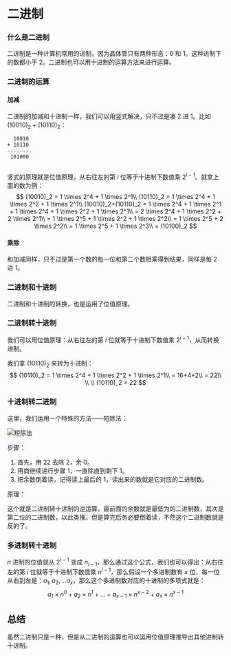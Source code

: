 # 二进制

### 什么是二进制

二进制是一种计算机常用的进制，因为晶体管只有两种形态：$0$ 和 $1$。这种进制下的数都小于 $2$。二进制也可以用十进制的运算方法来进行运算。

### 二进制的运算

#### 加减

二进制的加减和十进制一样，我们可以用竖式解决，只不过是凑 $2$ 进 $1$。比如 $(10010)_2 + (10110)_2$：

```
  10010
+ 10110 
--------
 101000
 
```

竖式的原理就是位值原理，从右往左的第 $i$ 位等于十进制下数值乘 $2^{i - 1}$。就拿上面的数为例：
$$
(10010)_2 = 1 \times 2^4 + 1 \times 2^1\\
(10110)_2 = 1 \times 2^4 + 1 \times 2^2 + 1 \times 2^1\\
(10010)_2+(10110)_2 = 1 \times 2^4 + 1 \times 2^1 + 1 \times 2^4 + 1 \times 2^2 + 1 \times 2^1\\
= 2 \times 2^4 + 1 \times 2^2 + 2 \times 2^1\\
= 1 \times 2^5 + 1 \times 2^2 + 1 \times 2^2\\
= 1 \times 2^5 + 2 \times 2^2\\
= 1 \times 2^5 + 1 \times 2^3\\
= (10100)_2
$$

#### 乘除

和加减同样，只不过是第一个数的每一位和第二个数相乘得到结果，同样是每 $2$ 进 $1$。

### 二进制和十进制

二进制和十进制的转换，也是运用了位值原理。

### 二进制转十进制

我们可以用位值原理：从右往左的第 $i$ 位就等于十进制下数值乘 $2^{i - 1}$，从而转换进制。

我们拿 $(10110)_2$ 来转为十进制：
$$
(10110)_2 = 1 \times 2^4 + 1 \times 2^2 + 1 \times 2^1\\
= 16+4+2\\
= 22\\
\\
\\
(10110)_2 = 22
$$

### 十进制转二进制

这里，我们运用一个特殊的方法——短除法：

![短除法](D:\ztrztr\十一\短除法.png)



步骤：

1. 首先，用 $22$ 去除 $2$，余 $0$。
2. 用商继续进行步骤 $1$，一直除直到剩下 $1$。
3. 把余数倒着读，记得读上最后的 $1$，读出来的数就是它对应的二进制数。

原理：

这个就是二进制转十进制的逆运算，最前面的余数就是最低为的二进制数，其次是第二位的二进制数，以此类推。但是算完后务必要倒着读，不然这个二进制数就是反的了。

### 多进制转十进制

$n$ 进制的位值就从 $2^{i - 1}$ 变成 $n_{i - 1}$，那么通过这个公式，我们也可以得出：从右往左的第 $i$ 位就等于十进制下数值乘 $n^{i - 1}$，那么假设一个多进制数有 $x$ 位，每一位从右到左是：$a_1, a_2, \dots a_x$，那么这个多进制数对应的十进制的多项式就是：
$$
a_1 \times n^0 + a_2 \times n^1 + \dots + a_{x - 1} \times n^{x - 2} + a_x \times n^{x - 1}
$$

## 总结

虽然二进制只是一种，但是从二进制的运算也可以运用位值原理推导出其他进制转十进制。